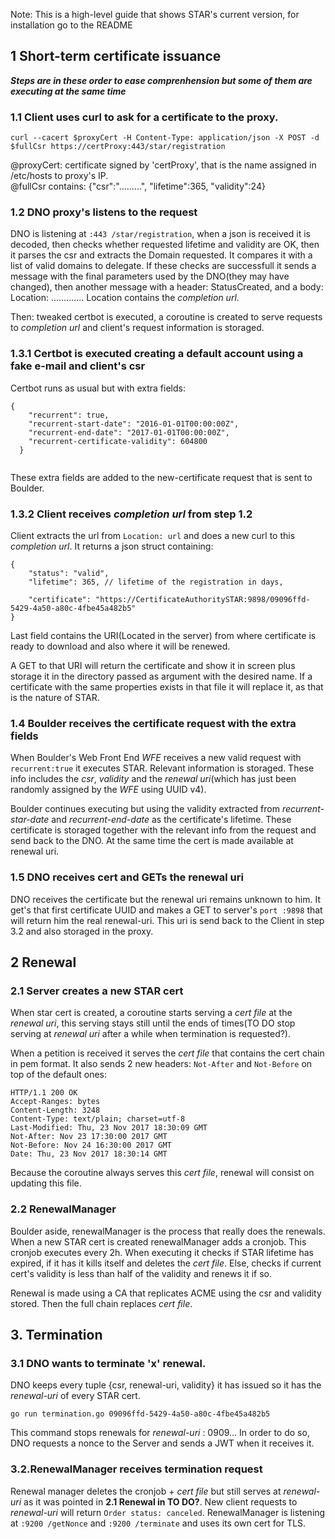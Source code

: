 Note: This is a high-level guide that shows STAR's current version, for installation go to the README
## 1 Short-term certificate issuance 

**_Steps are in these order to ease comprenhension but some of them are executing at the same time_**
### 1.1 Client uses curl to ask for a certificate to the proxy.

`curl --cacert $proxyCert -H Content-Type: application/json -X POST -d $fullCsr https://certProxy:443/star/registration`

@proxyCert: certificate signed by 'certProxy', that is the name assigned in /etc/hosts to proxy's IP.   
@fullCsr contains: {"csr":".........", "lifetime":365, "validity":24}

### 1.2 DNO proxy's listens to the request

DNO is listening at `:443 /star/registration`, when a json is received it is decoded, then checks whether requested lifetime and
validity are OK, then it parses the csr and extracts the Domain requested. It compares it with a list of valid domains to delegate.
If these checks are successfull it sends a message with the final parameters used by the DNO(they may have changed), then another 
message with a header: StatusCreated, and a body: Location: .............
Location contains the *completion url*.

Then: tweaked certbot is executed, a coroutine is created to serve requests to *completion url* and client's request information is storaged.

### 1.3.1 Certbot is executed creating a default account using a fake e-mail and client's csr 

Certbot runs as usual but with extra fields: 
```
{
    "recurrent": true,
    "recurrent-start-date": "2016-01-01T00:00:00Z",
    "recurrent-end-date": "2017-01-01T00:00:00Z",
    "recurrent-certificate-validity": 604800
  }
 
 ```
 
 These extra fields are added to the new-certificate request that is sent to Boulder.
 
 ### 1.3.2 Client receives *completion url* from step 1.2
 
 Client extracts the url from `Location: url`  and does a new curl to this *completion url*. It returns a json struct containing:
```
{
    "status": "valid", 
    "lifetime": 365, // lifetime of the registration in days,
                     
    "certificate": "https://CertificateAuthoritySTAR:9898/09096ffd-5429-4a50-a80c-4fbe45a482b5"
}

```

Last field contains the URI(Located in the server) from where certificate is ready to download and also where it will be renewed.

A GET to that URI will return the certificate and show it in screen plus storage it in the directory passed as argument with the desired
name. If a certificate with the same properties exists in that file it will replace it, as that is the nature of STAR.

### 1.4 Boulder receives the certificate request with the extra fields 

When Boulder's Web Front End *WFE* receives a new valid request with `recurrent:true` it executes STAR.
Relevant information is storaged. These info includes the *csr*, *validity* and the *renewal uri*(which has just been randomly assigned
by the *WFE* using UUID v4).

Boulder continues executing but using the validity extracted from *recurrent-star-date* and *recurrent-end-date* as the certificate's
lifetime.
These certificate is storaged together with the relevant info from the request and send back to the DNO.
At the same time the cert is made available at renewal uri. 

### 1.5 DNO receives cert and GETs the renewal uri 

DNO receives the certificate but the renewal uri remains unknown to him.
It get's that first certificate UUID and makes a GET to server's `port :9898` that will return him the real renewal-uri.
This uri is send back to the Client in step 3.2 and also storaged in the proxy.

## 2 Renewal

### 2.1 Server creates a new STAR cert

When star cert is created, a coroutine starts serving a *cert file* at the *renewal uri*, this serving stays still until the ends of
times(TO DO stop serving at *renewal uri* after a while when termination is requested?).

When a petition is received it serves the *cert file* that contains the cert chain in pem format. It also sends 2 new headers: 
`Not-After` and `Not-Before` on top of the default ones:

```
HTTP/1.1 200 OK
Accept-Ranges: bytes
Content-Length: 3248
Content-Type: text/plain; charset=utf-8
Last-Modified: Thu, 23 Nov 2017 18:30:09 GMT
Not-After: Nov 23 17:30:00 2017 GMT
Not-Before: Nov 24 16:30:00 2017 GMT
Date: Thu, 23 Nov 2017 18:30:14 GMT

```

Because the coroutine always serves this *cert file*, renewal will consist on updating this file.

### 2.2 RenewalManager 

Boulder aside, renewalManager is the process that really does the renewals. 
When a new STAR cert is created renewalManager adds a cronjob. This cronjob executes every 2h. When executing it checks if STAR lifetime 
has expired, if it has it kills itself and deletes the *cert file*. Else, checks if current cert's validity is less than half of the
validity and renews it if so. 

Renewal is made using a CA that replicates ACME using the csr and validity stored. Then the full chain replaces *cert file*.

## 3. Termination 

### 3.1 DNO wants to terminate 'x' renewal.
DNO keeps every tuple {csr, renewal-uri, validity} it has issued so it has the *renewal-uri* of every STAR cert.

`go run termination.go 09096ffd-5429-4a50-a80c-4fbe45a482b5`

This command stops renewals for *renewal-uri* : 0909...
In order to do so, DNO requests a nonce to the Server and sends a JWT when it receives it.

### 3.2.RenewalManager receives termination request

Renewal manager deletes the cronjob + *cert file* but still serves at *renewal-uri* as it was pointed in **2.1 Renewal in TO DO?**. New 
client requests to *renewal-uri* will return `Order status: canceled`. 
RenewalManager is listening at `:9200 /getNonce` and `:9200 /terminate` and uses its own cert for TLS.
